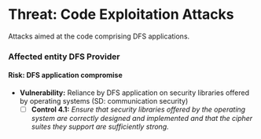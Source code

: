 # Threat: Code Exploitation Attacks

Attacks aimed at the code comprising DFS applications.

### Affected entity DFS Provider

#### **Risk:** DFS application compromise

* **Vulnerability:** Reliance by DFS application on security libraries offered by operating systems (SD: communication security)
  * [ ] **Control 4.1:** _Ensure that security libraries offered by the operating system are correctly designed and implemented and that the cipher suites they support are sufficiently strong._
